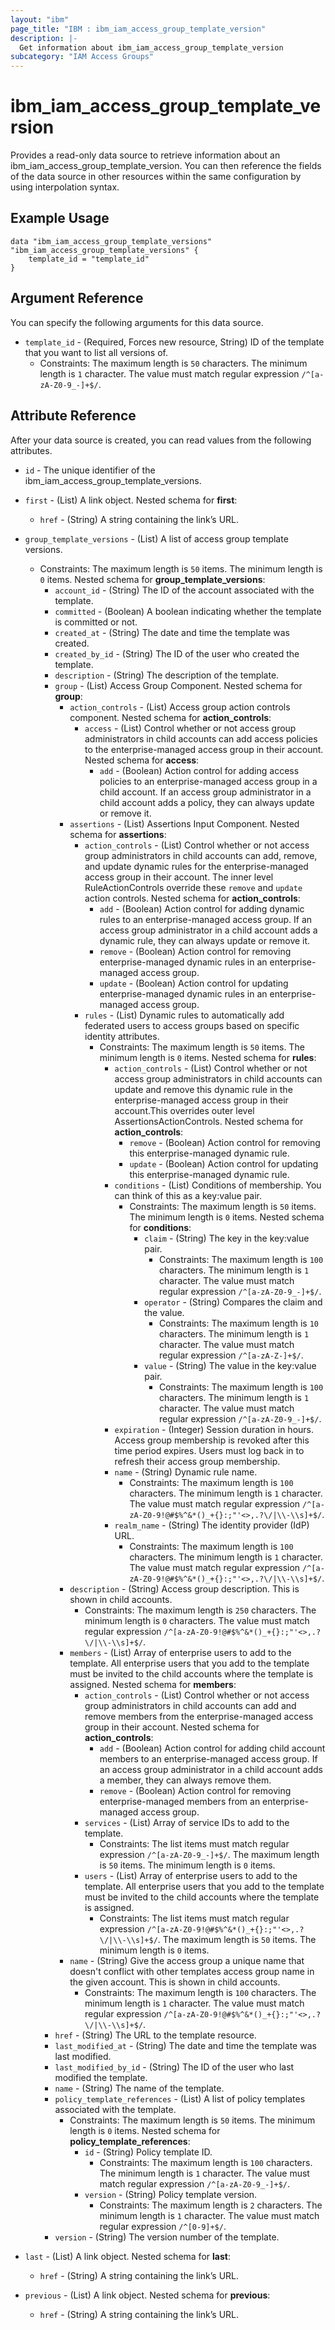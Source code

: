 ```yaml
---
layout: "ibm"
page_title: "IBM : ibm_iam_access_group_template_version"
description: |-
  Get information about ibm_iam_access_group_template_version
subcategory: "IAM Access Groups"
---
```


# ibm_iam_access_group_template_version

Provides a read-only data source to retrieve information about an ibm_iam_access_group_template_version. You can then reference the fields of the data source in other resources within the same configuration by using interpolation syntax.

## Example Usage

```hcl
data "ibm_iam_access_group_template_versions" "ibm_iam_access_group_template_versions" {
	template_id = "template_id"
}
```

## Argument Reference

You can specify the following arguments for this data source.

* `template_id` - (Required, Forces new resource, String) ID of the template that you want to list all versions of.
  * Constraints: The maximum length is `50` characters. The minimum length is `1` character. The value must match regular expression `/^[a-zA-Z0-9_-]+$/`.

## Attribute Reference

After your data source is created, you can read values from the following attributes.

* `id` - The unique identifier of the ibm_iam_access_group_template_versions.
* `first` - (List) A link object.
Nested schema for **first**:
	* `href` - (String) A string containing the link’s URL.

* `group_template_versions` - (List) A list of access group template versions.
  * Constraints: The maximum length is `50` items. The minimum length is `0` items.
Nested schema for **group_template_versions**:
	* `account_id` - (String) The ID of the account associated with the template.
	* `committed` - (Boolean) A boolean indicating whether the template is committed or not.
	* `created_at` - (String) The date and time the template was created.
	* `created_by_id` - (String) The ID of the user who created the template.
	* `description` - (String) The description of the template.
	* `group` - (List) Access Group Component.
	Nested schema for **group**:
		* `action_controls` - (List) Access group action controls component.
		Nested schema for **action_controls**:
			* `access` - (List) Control whether or not access group administrators in child accounts can add access policies to the enterprise-managed access group in their account.
			Nested schema for **access**:
				* `add` - (Boolean) Action control for adding access policies to an enterprise-managed access group in a child account. If an access group administrator in a child account adds a policy, they can always update or remove it.
		* `assertions` - (List) Assertions Input Component.
		Nested schema for **assertions**:
			* `action_controls` - (List) Control whether or not access group administrators in child accounts can add, remove, and update dynamic rules for the enterprise-managed access group in their account. The inner level RuleActionControls override these `remove` and `update` action controls.
			Nested schema for **action_controls**:
				* `add` - (Boolean) Action control for adding dynamic rules to an enterprise-managed access group. If an access group administrator in a child account adds a dynamic rule, they can always update or remove it.
				* `remove` - (Boolean) Action control for removing enterprise-managed dynamic rules in an enterprise-managed access group.
				* `update` - (Boolean) Action control for updating enterprise-managed dynamic rules in an enterprise-managed access group.
			* `rules` - (List) Dynamic rules to automatically add federated users to access groups based on specific identity attributes.
			  * Constraints: The maximum length is `50` items. The minimum length is `0` items.
			Nested schema for **rules**:
				* `action_controls` - (List) Control whether or not access group administrators in child accounts can update and remove this dynamic rule in the enterprise-managed access group in their account.This overrides outer level AssertionsActionControls.
				Nested schema for **action_controls**:
					* `remove` - (Boolean) Action control for removing this enterprise-managed dynamic rule.
					* `update` - (Boolean) Action control for updating this enterprise-managed dynamic rule.
				* `conditions` - (List) Conditions of membership. You can think of this as a key:value pair.
				  * Constraints: The maximum length is `50` items. The minimum length is `0` items.
				Nested schema for **conditions**:
					* `claim` - (String) The key in the key:value pair.
					  * Constraints: The maximum length is `100` characters. The minimum length is `1` character. The value must match regular expression `/^[a-zA-Z0-9_-]+$/`.
					* `operator` - (String) Compares the claim and the value.
					  * Constraints: The maximum length is `10` characters. The minimum length is `1` character. The value must match regular expression `/^[a-zA-Z-]+$/`.
					* `value` - (String) The value in the key:value pair.
					  * Constraints: The maximum length is `100` characters. The minimum length is `1` character. The value must match regular expression `/^[a-zA-Z0-9_-]+$/`.
				* `expiration` - (Integer) Session duration in hours. Access group membership is revoked after this time period expires. Users must log back in to refresh their access group membership.
				* `name` - (String) Dynamic rule name.
				  * Constraints: The maximum length is `100` characters. The minimum length is `1` character. The value must match regular expression `/^[a-zA-Z0-9!@#$%^&*()_+{}:;"'<>,.?\/|\\-\\s]+$/`.
				* `realm_name` - (String) The identity provider (IdP) URL.
				  * Constraints: The maximum length is `100` characters. The minimum length is `1` character. The value must match regular expression `/^[a-zA-Z0-9!@#$%^&*()_+{}:;"'<>,.?\/|\\-\\s]+$/`.
		* `description` - (String) Access group description. This is shown in child accounts.
		  * Constraints: The maximum length is `250` characters. The minimum length is `0` characters. The value must match regular expression `/^[a-zA-Z0-9!@#$%^&*()_+{}:;"'<>,.?\/|\\-\\s]+$/`.
		* `members` - (List) Array of enterprise users to add to the template. All enterprise users that you add to the template must be invited to the child accounts where the template is assigned.
		Nested schema for **members**:
			* `action_controls` - (List) Control whether or not access group administrators in child accounts can add and remove members from the enterprise-managed access group in their account.
			Nested schema for **action_controls**:
				* `add` - (Boolean) Action control for adding child account members to an enterprise-managed access group. If an access group administrator in a child account adds a member, they can always remove them.
				* `remove` - (Boolean) Action control for removing enterprise-managed members from an enterprise-managed access group.
			* `services` - (List) Array of service IDs to add to the template.
			  * Constraints: The list items must match regular expression `/^[a-zA-Z0-9_-]+$/`. The maximum length is `50` items. The minimum length is `0` items.
			* `users` - (List) Array of enterprise users to add to the template. All enterprise users that you add to the template must be invited to the child accounts where the template is assigned.
			  * Constraints: The list items must match regular expression `/^[a-zA-Z0-9!@#$%^&*()_+{}:;"'<>,.?\/|\\-\\s]+$/`. The maximum length is `50` items. The minimum length is `0` items.
		* `name` - (String) Give the access group a unique name that doesn't conflict with other templates access group name in the given account. This is shown in child accounts.
		  * Constraints: The maximum length is `100` characters. The minimum length is `1` character. The value must match regular expression `/^[a-zA-Z0-9!@#$%^&*()_+{}:;"'<>,.?\/|\\-\\s]+$/`.
	* `href` - (String) The URL to the template resource.
	* `last_modified_at` - (String) The date and time the template was last modified.
	* `last_modified_by_id` - (String) The ID of the user who last modified the template.
	* `name` - (String) The name of the template.
	* `policy_template_references` - (List) A list of policy templates associated with the template.
	  * Constraints: The maximum length is `50` items. The minimum length is `0` items.
	Nested schema for **policy_template_references**:
		* `id` - (String) Policy template ID.
		  * Constraints: The maximum length is `100` characters. The minimum length is `1` character. The value must match regular expression `/^[a-zA-Z0-9_-]+$/`.
		* `version` - (String) Policy template version.
		  * Constraints: The maximum length is `2` characters. The minimum length is `1` character. The value must match regular expression `/^[0-9]+$/`.
	* `version` - (String) The version number of the template.

* `last` - (List) A link object.
Nested schema for **last**:
	* `href` - (String) A string containing the link’s URL.

* `previous` - (List) A link object.
Nested schema for **previous**:
	* `href` - (String) A string containing the link’s URL.


